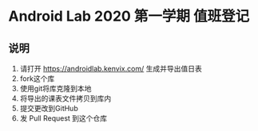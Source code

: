 # Android Lab 2020 第一学期 值班登记

## 说明
1. 请打开 https://androidlab.kenvix.com/ 生成并导出值日表
2. fork这个库
3. 使用git将库克隆到本地
4. 将导出的课表文件拷贝到库内
5. 提交更改到GitHub
6. 发 Pull Request 到这个仓库

